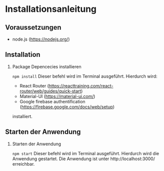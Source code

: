 # Installationsanleitung

## Voraussetzungen

- node.js (https://nodejs.org/)

## Installation

1. Package Depencecies installieren

    `npm install`
    Dieser befehl wird im Terminal ausgeführt.
    Hierdurch wird:
   - React Router (https://reacttraining.com/react-router/web/guides/quick-start)
   - Material-UI (https://material-ui.com/)
   - Google firebase authentification (https://firebase.google.com/docs/web/setup)
   
    installiert.

## Starten der Anwendung

1. Starten der Anwendung

    `npm start`
    Dieser befehl wird im Terminal ausgeführt.
    Hierdurch wird die Anwendung gestartet.
    Die Anwendung ist unter http://localhost:3000/ erreichbar.

